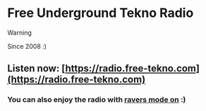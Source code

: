 # Free Underground Tekno Radio

> [!WARNING]
> Since 2008 :) 

## Listen now: [https://radio.free-tekno.com](https://radio.free-tekno.com)

### You can also enjoy the radio with [ravers mode on](https://listen.free-tekno.com) :)
